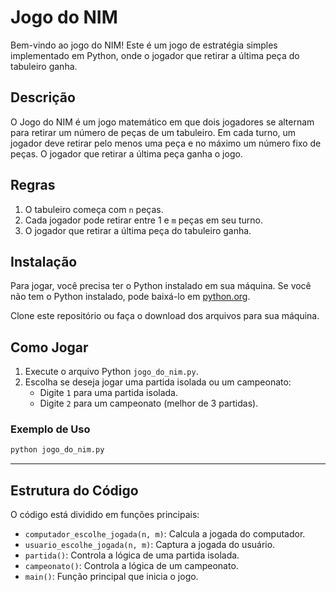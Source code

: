 # Jogo do NIM

Bem-vindo ao jogo do NIM! Este é um jogo de estratégia simples implementado em Python, onde o jogador que retirar a última peça do tabuleiro ganha.

## Descrição

O Jogo do NIM é um jogo matemático em que dois jogadores se alternam para retirar um número de peças de um tabuleiro. Em cada turno, um jogador deve retirar pelo menos uma peça e no máximo um número fixo de peças. O jogador que retirar a última peça ganha o jogo.

## Regras

1. O tabuleiro começa com `n` peças.
2. Cada jogador pode retirar entre 1 e `m` peças em seu turno.
3. O jogador que retirar a última peça do tabuleiro ganha.

## Instalação

Para jogar, você precisa ter o Python instalado em sua máquina. Se você não tem o Python instalado, pode baixá-lo em [python.org](https://www.python.org/).

Clone este repositório ou faça o download dos arquivos para sua máquina.

## Como Jogar

1. Execute o arquivo Python `jogo_do_nim.py`.
2. Escolha se deseja jogar uma partida isolada ou um campeonato:
   - Digite `1` para uma partida isolada.
   - Digite `2` para um campeonato (melhor de 3 partidas).

### Exemplo de Uso

```bash
python jogo_do_nim.py
```

---

## Estrutura do Código

O código está dividido em funções principais:

- `computador_escolhe_jogada(n, m)`: Calcula a jogada do computador.
- `usuario_escolhe_jogada(n, m)`: Captura a jogada do usuário.
- `partida()`: Controla a lógica de uma partida isolada.
- `campeonato()`: Controla a lógica de um campeonato.
- `main()`: Função principal que inicia o jogo.
